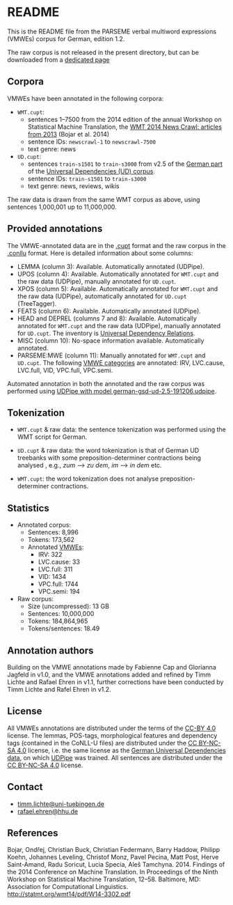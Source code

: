 # README

This is the README file from the PARSEME verbal multiword expressions (VMWEs) corpus for German, edition 1.2.

The raw corpus is not released in the present directory, but can be downloaded from a [dedicated page](https://gitlab.com/parseme/corpora/-/wikis/Raw-corpora-for-the-PARSEME-1.2-shared-task)

## Corpora

VMWEs have been annotated in the following corpora:

- `WMT.cupt`:
   - sentences 1–7500 from the 2014 edition of the annual Workshop on Statistical Machine Translation, the [WMT 2014 News Crawl: articles from 2013](http://statmt.org/wmt14/translation-task.html#download) (Bojar et al. 2014) 
   - sentence IDs: `newscrawl-1` to `newscrawl-7500`
   - text genre: news
- `UD.cupt`:
   - sentences `train-s1501` to `train-s3000` from v2.5 of the [German part](https://github.com/UniversalDependencies/UD_German-GSD) of the [Universal Dependencies (UD) corpus](http://universaldependencies.org).
   - sentence IDs: `train-s1501` to `train-s3000`
   - text genre: news, reviews, wikis

The raw data is drawn from the same WMT corpus as above, using sentences 1,000,001 up to 11,000,000.

## Provided annotations

The VMWE-annotated data are in the [.cupt](http://multiword.sourceforge.net/cupt-format) format and the raw corpus in the [.conllu](https://universaldependencies.org/format.html) format. Here is detailed information about some columns:

* LEMMA (column 3): Available. Automatically annotated (UDPipe).
* UPOS (column 4): Available. Automatically annotated for `WMT.cupt` and the raw data (UDPipe), manually annotated for `UD.cupt`.
* XPOS (column 5): Available. Automatically annotated for `WMT.cupt` and the raw data (UDPipe), automatically annotated for `UD.cupt` (TreeTagger).
* FEATS (column 6): Available. Automatically annotated (UDPipe).
* HEAD and DEPREL (columns 7 and 8): Available. Automatically annotated for `WMT.cupt` and the raw data (UDPipe), manually annotated for `UD.cupt`. The inventory is [Universal Dependency Relations](http://universaldependencies.org/u/dep).
* MISC (column 10): No-space information available. Automatically annotated.
* PARSEME:MWE (column 11): Manually annotated for `WMT.cupt` and `UD.cupt`. The following [VMWE categories](http://parsemefr.lif.univ-mrs.fr/parseme-st-guidelines/1.1/?page=030_Categories_of_VMWEs) are annotated: IRV, LVC.cause, LVC.full, VID, VPC.full, VPC.semi.

Automated annotation in both the annotated and the raw corpus was performed using [UDPipe with model german-gsd-ud-2.5-191206.udpipe](https://ufal.mff.cuni.cz/udpipe/models#universal_dependencies_25_models).

## Tokenization

- `WMT.cupt` & raw data: the sentence tokenization was performed using the WMT script for German.

- `UD.cupt` & raw data: the word tokenization is that of German UD treebanks with some preposition-determiner contractions being analysed , e.g., *zum* --> *zu dem*, *im* --> *in dem* etc.

- `WMT.cupt`: the word tokenization does not analyse preposition-determiner contractions.

## Statistics
* Annotated corpus:
  * Sentences: 8,996
  * Tokens: 173,562
  * Annotated [VMWEs](http://parsemefr.lif.univ-mrs.fr/parseme-st-guidelines/1.2/?page=030_Categories_of_VMWEs):
	* IRV: 322
    * LVC.cause: 33
    * LVC.full: 311
    * VID: 1434
	* VPC.full: 1744
	* VPC.semi: 194
* Raw corpus:
  * Size (uncompressed): 13 GB
  * Sentences: 10,000,000
  * Tokens: 184,864,965
  * Tokens/sentences: 18.49

## Annotation authors

Building on the VMWE annotations made by Fabienne Cap and Glorianna Jagfeld in v1.0, and the VMWE annotations added and refined by Timm Lichte and Rafael Ehren in v1.1, further corrections have been conducted by Timm Lichte and Rafel Ehren in v1.2.

## License

All VMWEs annotations are distributed under the terms of the [CC-BY 4.0](https://creativecommons.org/licenses/by/4.0/) license.
The lemmas, POS-tags, morphological features and dependency tags (contained in the CoNLL-U files) are distributed under the [CC BY-NC-SA 4.0](https://creativecommons.org/licenses/by-nc-sa/4.0) license, i.e. the same license as the [German Universal Dependencies data](http://universaldependencies.org/#de), on which [UDPipe](https://ufal.mff.cuni.cz/udpipe) was trained. All sentences are distributed under the [CC BY-NC-SA 4.0](https://creativecommons.org/licenses/by-nc-sa/4.0) license.


## Contact

- timm.lichte@uni-tuebingen.de
- rafael.ehren@hhu.de

## References

Bojar, Ondřej, Christian Buck, Christian Federmann, Barry Haddow, Philipp Koehn, Johannes Leveling, Christof Monz, Pavel Pecina, Matt Post, Herve Saint-Amand, Radu Soricut, Lucia Specia, Aleš Tamchyna. 2014. Findings of the 2014 Conference on Machine Translation. In Proceedings of the Ninth Workshop on Statistical Machine Translation, 12–58. Baltimore, MD: Association for Computational Linguistics. http://statmt.org/wmt14/pdf/W14-3302.pdf


